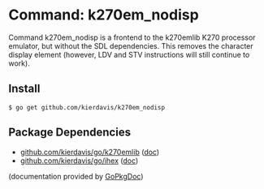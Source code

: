 Command: k270em_nodisp
======================

Command k270em_nodisp is a frontend to the k270emlib K270 processor emulator, but without the SDL
dependencies. This removes the character display element (however, LDV and STV instructions will
still continue to work).


Install
-------

    $ go get github.com/kierdavis/k270em_nodisp

Package Dependencies
--------------------

* [github.com/kierdavis/go/k270emlib](https://github.com/kierdavis/go/tree/master/k270emlib) ([doc](http://gopkgdoc.appspot.com/pkg/github.com/kierdavis/go/k270emlib))
* [github.com/kierdavis/go/ihex](https://github.com/kierdavis/go/tree/master/ihex) ([doc](http://gopkgdoc.appspot.com/pkg/github.com/kierdavis/go/ihex))

(documentation provided by [GoPkgDoc](http://gopkgdoc.appspot.com/index))

